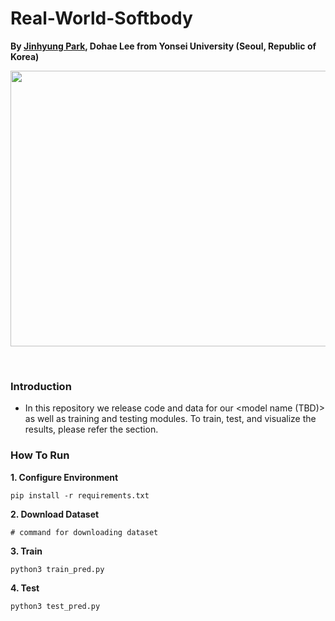 # Real-World-Softbody

**By <a href="http://github.com/jinhyung426/" target="_blank">Jinhyung Park</a>, Dohae Lee from Yonsei University (Seoul, Republic of Korea)**

<p align="center">
  <img width="912" height="441" src="https://github.com/cgna-soft/Real-World-Softbody/tree/main/utils/teaser.jpg">
</p>
<br/>


### Introduction
- In this repository we release code and data for our <model name (TBD)> as well as training and testing modules. 
  To train, test, and visualize the results, please refer the <How To Run> section.

### How To Run
**1. Configure Environment**


    pip install -r requirements.txt
   
**2. Download Dataset**
    
    # command for downloading dataset

**3. Train**


    python3 train_pred.py

**4. Test**


    python3 test_pred.py
